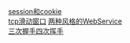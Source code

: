 [session和cookie](https://blog.csdn.net/guoweimelon/article/details/50886092)  
[tcp滑动窗口](https://www.cnblogs.com/woaiyy/p/3554182.html)
[两种风格的WebService](https://blog.csdn.net/fly_zxy/article/details/78885685)    
[三次握手四次挥手](https://blog.csdn.net/qq_38950316/article/details/81087809)